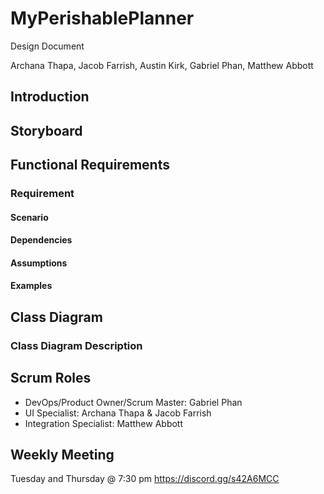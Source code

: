 # MyPerishablePlanner

Design Document

Archana Thapa, Jacob Farrish, Austin Kirk, Gabriel Phan, Matthew Abbott

## Introduction


## Storyboard


## Functional Requirements

### Requirement

#### Scenario



#### Dependencies



#### Assumptions





#### Examples


## Class Diagram


### Class Diagram Description


## Scrum Roles

- DevOps/Product Owner/Scrum Master: Gabriel Phan
- UI Specialist: Archana Thapa & Jacob Farrish
- Integration Specialist: Matthew Abbott

## Weekly Meeting

Tuesday and Thursday @ 7:30 pm
https://discord.gg/s42A6MCC
